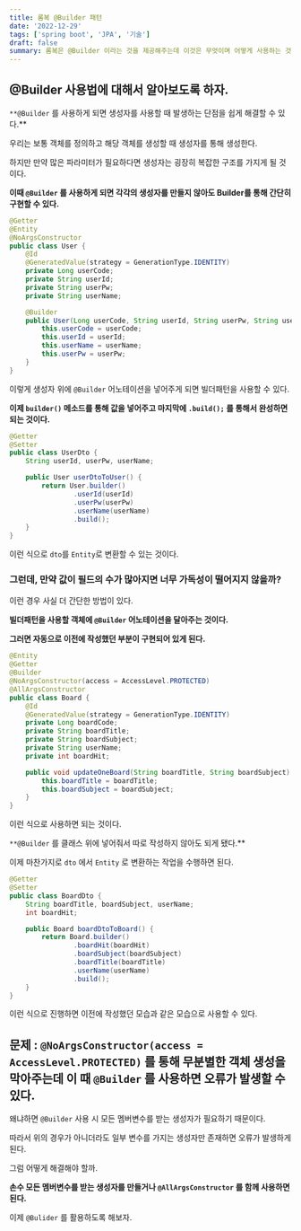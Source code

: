 ```yaml
---
title: 롬복 @Builder 패턴
date: '2022-12-29'
tags: ['spring boot', 'JPA', '기술']
draft: false
summary: 롬복은 @Builder 이라는 것을 제공해주는데 이것은 무엇이며 어떻게 사용하는 것일까?
---
```


## @Builder 사용법에 대해서 알아보도록 하자.

`**@Builder` 를 사용하게 되면 생성자를 사용할 때 발생하는 단점을 쉽게 해결할 수 있다.\*\*

우리는 보통 객체를 정의하고 해당 객체를 생성할 때 생성자를 통해 생성한다.

하지만 만약 많은 파라미터가 필요하다면 생성자는 굉장히 복잡한 구조를 가지게 될 것이다.

**이때 `@Builder` 를 사용하게 되면 각각의 생성자를 만들지 않아도 Builder를 통해 간단히 구현할 수 있다.**

```java
@Getter
@Entity
@NoArgsConstructor
public class User {
    @Id
    @GeneratedValue(strategy = GenerationType.IDENTITY)
    private Long userCode;
    private String userId;
    private String userPw;
    private String userName;

    @Builder
    public User(Long userCode, String userId, String userPw, String userName) {
        this.userCode = userCode;
        this.userId = userId;
        this.userName = userName;
        this.userPw = userPw;
    }
}
```

이렇게 생성자 위에 `@Builder` 어노테이션을 넣어주게 되면 빌더패턴을 사용할 수 있다.

**이제 `builder()` 메소드를 통해 값을 넣어주고 마지막에 `.build();` 를 통해서 완성하면 되는 것이다.**

```java
@Getter
@Setter
public class UserDto {
    String userId, userPw, userName;

    public User userDtoToUser() {
        return User.builder()
                .userId(userId)
                .userPw(userPw)
                .userName(userName)
                .build();
    }
}
```

이런 식으로 `dto`를 `Entity`로 변환할 수 있는 것이다.

### 그런데, 만약 값이 필드의 수가 많아지면 너무 가독성이 떨어지지 않을까?

이런 경우 사실 더 간단한 방법이 있다.

**빌더패턴을 사용할 객체에 `@Builder` 어노테이션을 달아주는 것이다.**

**그러면 자동으로 이전에 작성했던 부분이 구현되어 있게 된다.**

```java
@Entity
@Getter
@Builder
@NoArgsConstructor(access = AccessLevel.PROTECTED)
@AllArgsConstructor
public class Board {
    @Id
    @GeneratedValue(strategy = GenerationType.IDENTITY)
    private Long boardCode;
    private String boardTitle;
    private String boardSubject;
    private String userName;
    private int boardHit;

    public void updateOneBoard(String boardTitle, String boardSubject) {
        this.boardTitle = boardTitle;
        this.boardSubject = boardSubject;
    }
}
```

이런 식으로 사용하면 되는 것이다.

`**@Builder` 를 클래스 위에 넣어줘서 따로 작성하지 않아도 되게 됐다.\*\*

이제 마찬가지로 `dto` 에서 `Entity` 로 변환하는 작업을 수행하면 된다.

```java
@Getter
@Setter
public class BoardDto {
    String boardTitle, boardSubject, userName;
    int boardHit;

    public Board boardDtoToBoard() {
        return Board.builder()
                .boardHit(boardHit)
                .boardSubject(boardSubject)
                .boardTitle(boardTitle)
                .userName(userName)
                .build();
    }
}
```

이런 식으로 진행하면 이전에 작성했던 모습과 같은 모습으로 사용할 수 있다.

## 문제 : `@NoArgsConstructor(access = AccessLevel.PROTECTED)` 를 통해 무분별한 객체 생성을 막아주는데 이 때 `@Builder` 를 사용하면 오류가 발생할 수 있다.

왜냐하면 `@Builder` 사용 시 모든 멤버변수를 받는 생성자가 필요하기 때문이다.

따라서 위의 경우가 아니더라도 일부 변수를 가지는 생성자만 존재하면 오류가 발생하게 된다.

그럼 어떻게 해결해야 할까.

**손수 모든 멤버변수를 받는 생성자를 만들거나 `@AllArgsConstructor` 를 함께 사용하면 된다.**

이제 `@Bulider` 를 활용하도록 해보자.
